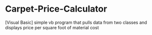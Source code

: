 Carpet-Price-Calculator
=======================

[Visual Basic] simple vb program that pulls data from two classes and displays price per square foot of material cost
